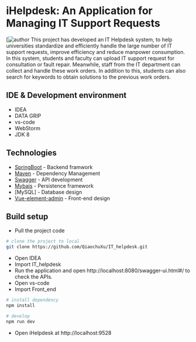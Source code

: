 # iHelpdesk: An Application for Managing IT Support Requests
[![author](https://github.com/QiaochuXu)
This project has developed an IT Helpdesk system, to help universities standardize and efficiently handle the large number of IT support requests, improve efficiency and reduce manpower consumption. 
In this system, students and faculty can upload IT support request for consultation or fault repair. Meanwhile, staff from the IT department can collect and handle these work orders. In addition to this, students can also search for keywords to obtain solutions to the previous work orders.

## IDE & Development environment
* IDEA
* DATA GRIP
* vs-code
* WebStorm
* JDK 8

## Technologies
* [SpringBoot](https://spring.io/projects/spring-boot) - Backend framwork
* [Maven](https://maven.apache.org/) - Dependency Management
* [Swagger](https://swagger.io/) - API development  
* [Mybais](https://mybatis.org/mybatis-3/zh/index.html) - Persistence framework
* [MySQL] - Database design
* [Vue-element-admin](https://panjiachen.github.io/vue-element-admin-site/guide/) - Front-end design

## Build setup
* Pull the project code
```bash
# clone the project to local
git clone https://github.com/QiaochuXu/IT_helpdesk.git
```
* Open IDEA
* Import IT_helpdesk
* Run the application and open http://localhost:8080/swagger-ui.html#/ to check the APIs.
* Open vs-code
* Import Front_end
```bash
# install dependency
npm install

# develop
npm run dev
```
* Open iHelpdesk at http://localhost:9528


